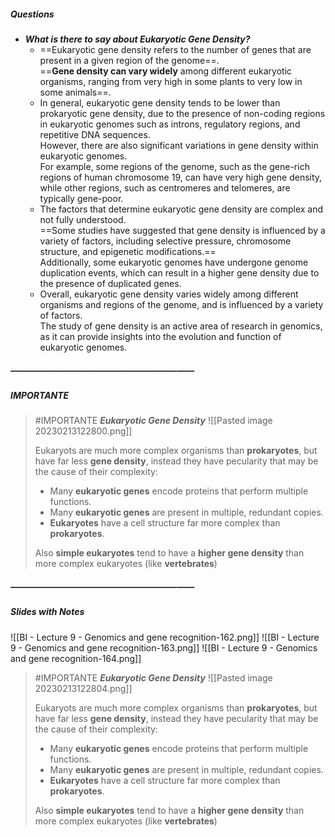 ##### Questions
- ***What is there to say about Eukaryotic Gene Density?***
	- ==Eukaryotic gene density refers to the number of genes that are present in a given region of the genome==. <br>==**Gene density can vary widely** among different eukaryotic organisms, ranging from very high in some plants to very low in some animals==.
	- In general, eukaryotic gene density tends to be lower than prokaryotic gene density, due to the presence of non-coding regions in eukaryotic genomes such as introns, regulatory regions, and repetitive DNA sequences. <br>However, there are also significant variations in gene density within eukaryotic genomes. <br>For example, some regions of the genome, such as the gene-rich regions of human chromosome 19, can have very high gene density, while other regions, such as centromeres and telomeres, are typically gene-poor.
	- The factors that determine eukaryotic gene density are complex and not fully understood. <br>==Some studies have suggested that gene density is influenced by a variety of factors, including selective pressure, chromosome structure, and epigenetic modifications.== <br>Additionally, some eukaryotic genomes have undergone genome duplication events, which can result in a higher gene density due to the presence of duplicated genes.
	- Overall, eukaryotic gene density varies widely among different organisms and regions of the genome, and is influenced by a variety of factors. <br>The study of gene density is an active area of research in genomics, as it can provide insights into the evolution and function of eukaryotic genomes.

##### —————————————————————
##### IMPORTANTE

> #IMPORTANTE ***Eukaryotic Gene Density***
> ![[Pasted image 20230213122800.png]]
> 
> Eukaryots are much more complex organisms than **prokaryotes**, but have far less **gene density**, instead they have pecularity that may be the cause of their complexity:
> - Many **eukaryotic genes** encode proteins that perform multiple functions.
> - Many **eukaryotic genes** are present in multiple, redundant copies.
> - **Eukaryotes** have a cell structure far more complex than **prokaryotes**.
> 
> Also **simple eukaryotes** tend to have a **higher gene density** than more complex eukaryotes (like **vertebrates**)

##### —————————————————————
##### Slides with Notes
![[BI - Lecture 9 - Genomics and gene recognition-162.png]] ![[BI - Lecture 9 - Genomics and gene recognition-163.png]] ![[BI - Lecture 9 - Genomics and gene recognition-164.png]]

> #IMPORTANTE ***Eukaryotic Gene Density***
> ![[Pasted image 20230213122804.png]]
> 
> Eukaryots are much more complex organisms than **prokaryotes**, but have far less **gene density**, instead they have pecularity that may be the cause of their complexity:
> - Many **eukaryotic genes** encode proteins that perform multiple functions.
> - Many **eukaryotic genes** are present in multiple, redundant copies.
> - **Eukaryotes** have a cell structure far more complex than **prokaryotes**.
> 
> Also **simple eukaryotes** tend to have a **higher gene density** than more complex eukaryotes (like **vertebrates**)